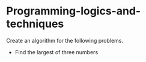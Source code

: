 # Programming-logics-and-techniques

Create an algorithm for the following problems.

- Find the largest of three numbers

